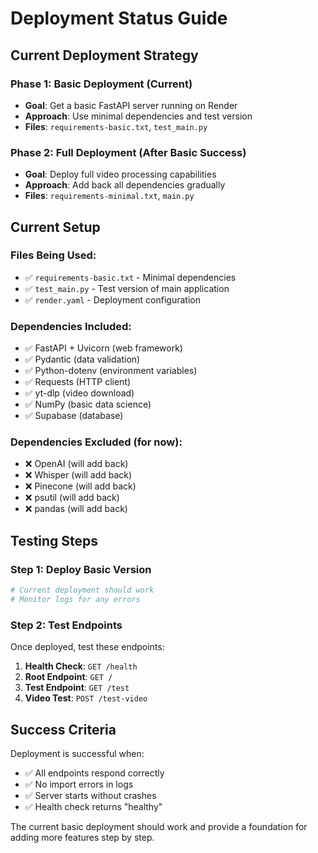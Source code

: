 # Deployment Status Guide

## **Current Deployment Strategy**

### **Phase 1: Basic Deployment (Current)**
- **Goal**: Get a basic FastAPI server running on Render
- **Approach**: Use minimal dependencies and test version
- **Files**: `requirements-basic.txt`, `test_main.py`

### **Phase 2: Full Deployment (After Basic Success)**
- **Goal**: Deploy full video processing capabilities
- **Approach**: Add back all dependencies gradually
- **Files**: `requirements-minimal.txt`, `main.py`

## **Current Setup**

### **Files Being Used:**
- ✅ `requirements-basic.txt` - Minimal dependencies
- ✅ `test_main.py` - Test version of main application
- ✅ `render.yaml` - Deployment configuration

### **Dependencies Included:**
- ✅ FastAPI + Uvicorn (web framework)
- ✅ Pydantic (data validation)
- ✅ Python-dotenv (environment variables)
- ✅ Requests (HTTP client)
- ✅ yt-dlp (video download)
- ✅ NumPy (basic data science)
- ✅ Supabase (database)

### **Dependencies Excluded (for now):**
- ❌ OpenAI (will add back)
- ❌ Whisper (will add back)
- ❌ Pinecone (will add back)
- ❌ psutil (will add back)
- ❌ pandas (will add back)

## **Testing Steps**

### **Step 1: Deploy Basic Version**
```bash
# Current deployment should work
# Monitor logs for any errors
```

### **Step 2: Test Endpoints**
Once deployed, test these endpoints:

1. **Health Check**: `GET /health`
2. **Root Endpoint**: `GET /`
3. **Test Endpoint**: `GET /test`
4. **Video Test**: `POST /test-video`

## **Success Criteria**

Deployment is successful when:
- ✅ All endpoints respond correctly
- ✅ No import errors in logs
- ✅ Server starts without crashes
- ✅ Health check returns "healthy"

The current basic deployment should work and provide a foundation for adding more features step by step. 